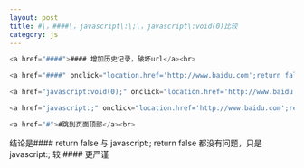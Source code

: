 ```yaml
---
layout: post
title: #\，####\，javascript\:\;\，javascript\:void(0)比较
category: js
---
```


```js
<a href="####">#### 增加历史记录，破坏url</a><br>

<a href="####" onclick="location.href='http://www.baidu.com';return false;">#### 缺点同上，其余没有问题</a><br>

<a href="javascript:void(0);" onclick="location.href='http://www.baidu.com';return false;">javascript:void(0);(动态gif停止播放)如果不加return false , 在ie6下链接不跳转</a><br>

<a href="javascript:;" onclick="location.href='http://www.baidu.com';return false;">同javascript:void(0)，只是比它更简洁</a><br>

<a href="#">#跳到页面顶部</a><br>
```

结论是#### return false 与 javascript:; return false 都没有问题，只是javascript:; 较 #### 更严谨